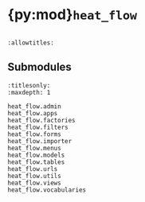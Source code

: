 # {py:mod}`heat_flow`

```{py:module} heat_flow
```

```{autodoc2-docstring} heat_flow
:allowtitles:
```

## Submodules

```{toctree}
:titlesonly:
:maxdepth: 1

heat_flow.admin
heat_flow.apps
heat_flow.factories
heat_flow.filters
heat_flow.forms
heat_flow.importer
heat_flow.menus
heat_flow.models
heat_flow.tables
heat_flow.urls
heat_flow.utils
heat_flow.views
heat_flow.vocabularies
```
